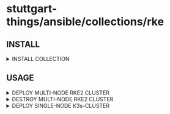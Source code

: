 # stuttgart-things/ansible/collections/rke

## INSTALL

<details><summary>INSTALL COLLECTION</summary>

```bash
COLLECTION_VERSION=25.3.610
ansible-galaxy collection install https://github.com/stuttgart-things/ansible/releases/download/sthings-rke-${COLLECTION_VERSION}/sthings-rke-${COLLECTION_VERSION}.tar.gz -f
```

</details>

## USAGE

<details><summary>DEPLOY MULTI-NODE RKE2 CLUSTER</summary>

Deploys a rke2 multi-node cluster

```bash
# CREATE INVENTORY
cat <<EOF > rke2
[initial_master_node]
10.100.136.151
[additional_master_nodes]
10.100.136.152
10.100.136.153
EOF

# CREATE CLUSTER
CLUSTER_NAME=dev-cluster
mkdir -p /home/sthings/.kube/

# CHECK FOR RKE2 RELEASES: https://github.com/rancher/rke2/releases

ansible-playbook sthings.rke.rke2 \
-i rke2 \
-e rke2_fetched_kubeconfig_path=/home/sthings/.kube/${CLUSTER_NAME} \
-e 1.32.1 \
-e rke2_release_kind=rke2r1
-vv

# TEST CLUSTER CONNECTION
export KUBECONFIG=/home/sthings/.kube/${CLUSTER_NAME}
kubectl get nodes

# ADD SOME USEFUL CLIS ON THE CLUSTER NODES
# IF YOU ARE PLANING FOR DOING SOME DEPLOYMENT/DEBUGGING ON THE NODES DIRECTLY (SSH)
ansible-playbook sthings.container.tools -i rke2 -vv
```

</details>

<details><summary>DESTROY MULTI-NODE RKE2 CLUSTER</summary>

Destroy a rke2 multi-node cluster

```bash
# CREATE INVENTORY
cat <<EOF > rke2
[initial_master_node]
10.100.136.151
[additional_master_nodes]
10.100.136.152
10.100.136.153
EOF

ansible-playbook sthings.rke.rke2 \
-i rke2 \
-e rke_state=absent \
-e prepare_rancher_ha_nodes=false \
-vv
```

</details>

<details><summary>DEPLOY SINGLE-NODE K3s-CLUSTER</summary>

```bash
# CREATE INVENTORY
cat <<EOF > k3s
[initial_master_node]
10.100.136.151
[additional_master_nodes]
EOF

# CREATE CLUSTER
CLUSTER_NAME=k3s-dev
mkdir -p /home/sthings/.kube/

# CHECK FOR RKE2 RELEASES: https://github.com/k3s-io/k3s/releases

ansible-playbook sthings.rke.k3s \
-e k3s_k8s_version=1.32.1 \
-e k3s_release_kind=k3s1  \
-i k3s \
-vv

# ADD SOME USEFUL CLIS ON THE CLUSTER NODES
# IF YOU ARE PLANING FOR DOING SOME DEPLOYMENT/DEBUGGING ON THE NODES DIRECTLY (SSH)
ansible-playbook sthings.container.tools -i rke2 -vv
```

</details>
